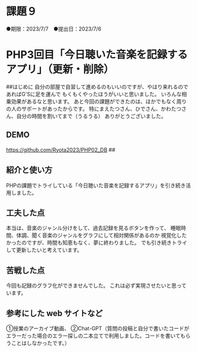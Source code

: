 # 課題９
●期限：2023/7/7　●提出日：2023/7/6
# PHP3回目「今日聴いた音楽を記録するアプリ」（更新・削除）

##はじめに
自分の部屋で自習して進めるのもいいのですが、やはり来れるのであればG'Sに足を運んで
もくもくやったほうがいいと思いました。
いろんな相乗効果があるなと思います。
あと今回の課題ができたのは、ほかでもなく周りの人のサポートがあったからです。
特にまえたつさん、ひでさん、かわたつさん、自分の時間を割いてまで（うるうる）
ありがとうございました。

## DEMO
https://github.com/Ryota2023/PHP02_DB
##　

## 紹介と使い方
PHPの課題でトライしている「今日聴いた音楽を記録するアプリ」を引き続き活用しました。

## 工夫した点
本当は、音楽のジャンル分けをして、過去記録を見るボタンを作って、
睡眠時間、体調、聞く音楽のジャンルをグラフにして相対関係があるのか
視覚化したかったのですが、時間も知恵もなく、夢に終わりました。
でも引き続きトライして更新したいと考えています。


## 苦戦した点
今回も記録のグラフ化ができませんでした。
これは必ず実現させたいと思っています。

## 参考にした web サイトなど
①授業のアーカイブ動画、
②Chat-GPT（質問の投稿と自分で書いたコードがエラーだった場合のエラー探しの二本立てで利用しました。コードを書いてもらうことはしなかったです。）



 
